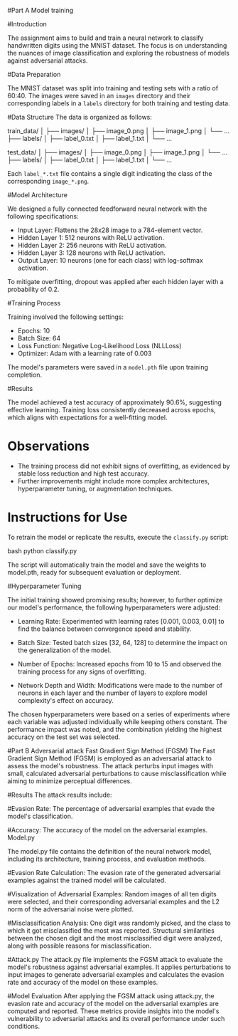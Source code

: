 #Part A Model training

#Introduction

The assignment aims to build and train a neural network to classify handwritten digits using the MNIST dataset. The focus is on understanding the nuances of image classification and exploring the robustness of models against adversarial attacks.

#Data Preparation

The MNIST dataset was split into training and testing sets with a ratio of 60:40. The images were saved in an `images` directory and their corresponding labels in a `labels` directory for both training and testing data.

#Data Structure
The data is organized as follows:

train_data/
│
├── images/
│ ├── image_0.png
│ ├── image_1.png
│ └── ...
├── labels/
│ ├── label_0.txt
│ ├── label_1.txt
│ └── ...

test_data/
│
├── images/
│ ├── image_0.png
│ ├── image_1.png
│ └── ...
├── labels/
│ ├── label_0.txt
│ ├── label_1.txt
│ └── ...



Each `label_*.txt` file contains a single digit indicating the class of the corresponding `image_*.png`.

#Model Architecture

We designed a fully connected feedforward neural network with the following specifications:

- Input Layer: Flattens the 28x28 image to a 784-element vector.
- Hidden Layer 1: 512 neurons with ReLU activation.
- Hidden Layer 2: 256 neurons with ReLU activation.
- Hidden Layer 3: 128 neurons with ReLU activation.
- Output Layer: 10 neurons (one for each class) with log-softmax activation.

To mitigate overfitting, dropout was applied after each hidden layer with a probability of 0.2.

#Training Process

Training involved the following settings:

- Epochs: 10
- Batch Size: 64
- Loss Function: Negative Log-Likelihood Loss (NLLLoss)
- Optimizer: Adam with a learning rate of 0.003

The model's parameters were saved in a `model.pth` file upon training completion.

#Results

The model achieved a test accuracy of approximately 90.6%, suggesting effective learning. Training loss consistently decreased across epochs, which aligns with expectations for a well-fitting model.

# Observations

- The training process did not exhibit signs of overfitting, as evidenced by stable loss reduction and high test accuracy.
- Further improvements might include more complex architectures, hyperparameter tuning, or augmentation techniques.

# Instructions for Use

To retrain the model or replicate the results, execute the `classify.py` script:

bash
python classify.py

The script will automatically train the model and save the weights to model.pth, ready for subsequent evaluation or deployment.

#Hyperparameter Tuning

The initial training showed promising results; however, to further optimize our model's performance, the following hyperparameters were adjusted:

- Learning Rate: Experimented with learning rates [0.001, 0.003, 0.01] to find the balance between convergence speed and stability.

- Batch Size: Tested batch sizes [32, 64, 128] to determine the impact on the generalization of the model.

- Number of Epochs: Increased epochs from 10 to 15 and observed the training process for any signs of overfitting.

- Network Depth and Width: Modifications were made to the number of neurons in each layer and the number of layers to explore model complexity's effect on accuracy.

The chosen hyperparameters were based on a series of experiments where each variable was adjusted individually while keeping others constant. The performance impact was noted, and the combination yielding the highest accuracy on the test set was selected.


#Part B Adversarial attack
Fast Gradient Sign Method (FGSM)
The Fast Gradient Sign Method (FGSM) is employed as an adversarial attack to assess the model's robustness. The attack perturbs input images with small, calculated adversarial perturbations to cause misclassification while aiming to minimize perceptual differences.

#Results
The attack results include:

#Evasion Rate: 
The percentage of adversarial examples that evade the model's classification.

#Accuracy: 
The accuracy of the model on the adversarial examples.
Model.py

The model.py file contains the definition of the neural network model, including its architecture, training process, and evaluation methods.

#Evasion Rate Calculation: 
The evasion rate of the generated adversarial examples against the trained model will be calculated.

#Visualization of Adversarial Examples: 
Random images of all ten digits were selected, and their corresponding adversarial examples and the L2 norm of the adversarial noise were plotted.

#Misclassification Analysis:
One digit was randomly picked, and the class to which it got misclassified the most was reported. Structural similarities between the chosen digit and the most misclassified digit were analyzed, along with possible reasons for misclassification.


#Attack.py
The attack.py file implements the FGSM attack to evaluate the model's robustness against adversarial examples. It applies perturbations to input images to generate adversarial examples and calculates the evasion rate and accuracy of the model on these examples.

#Model Evaluation
After applying the FGSM attack using attack.py, the evasion rate and accuracy of the model on the adversarial examples are computed and reported. These metrics provide insights into the model's vulnerability to adversarial attacks and its overall performance under such conditions.
